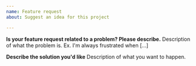 ```yaml
---
name: Feature request
about: Suggest an idea for this project

---
```


<!-- Please search existing issues to avoid creating duplicates. -->
<!-- FYI issues: https://github.com/formulahendry/vscode-code-runner/issues?utf8=%E2%9C%93&q=is%3Aissue+label%3Afyi -->

**Is your feature request related to a problem? Please describe.**
Description of what the problem is. Ex. I'm always frustrated when [...]

**Describe the solution you'd like**
Description of what you want to happen.
